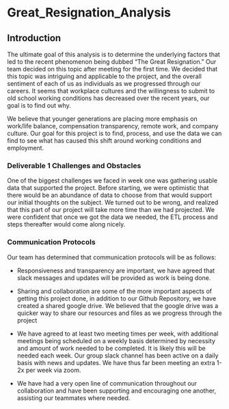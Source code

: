 # Great_Resignation_Analysis

## Introduction 

The ultimate goal of this analysis is to determine the underlying factors that led to the recent phenomenon being dubbed “The Great Resignation.” Our team decided on this topic after meeting for the first time. We decided that this topic was intriguing and applicable to the project, and the overall sentiment of each of us as individuals as we progressed through our careers. It seems that workplace cultures and the willingness to submit to old school working conditions has decreased over the recent years, our goal is to find out why. 

We believe that younger generations are placing more emphasis on work/life balance, compensation transparency, remote work, and company culture. Our goal for this project is to find, process, and use the data we can find to see what has caused this shift around working conditions and employment. 

### Deliverable 1 Challenges and Obstacles 

One of the biggest challenges we faced in week one was gathering usable data that supported the project. Before starting, we were optimistic that there would be an abundance of data to choose from that would support our initial thoughts on the subject. We turned out to be wrong, and realized that this part of our project will take more time than we had projected. We were confident that once we got the data we needed, the ETL process and steps thereafter would come along nicely. 

### Communication Protocols 

Our team has determined that communication protocols will be as follows:

- Responsiveness and transparency are important, we have agreed that slack messages and updates will be provided as work is being done. 

- Sharing and collaboration are some of the more important aspects of getting this project done, in addition to our Github Repository, we have created a shared google drive. We believed that the google drive was a quicker way to share our resources and files as we progress through the project 

- We have agreed to at least two meeting times per week, with additional meetings being scheduled on a weekly basis determined by necessity and amount of work needed to be completed. It is likely this will be needed each week. Our group slack channel has been active on a daily basis with news and updates. We have thus far been meeting an extra 1-2x per week via zoom.

- We have had a very open line of communication throughout our collaboration and have been supporting and encouraging one another, assisting our teammates where needed. 
